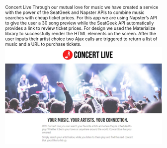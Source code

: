 Concert Live
Through our mutual love for music we have created a service with the power of the SeatGeek and Napster APIs to combine music searches with cheap ticket prices. 
For this app we are using Napster’s API to give the user a 30 song preview while the SeatGeek API automatically provides a link to review ticket prices. 
For design we used the Materialize library to successfully render the HTML elements on the screen. 
After the user inputs their artist choice two Ajax calls are triggered to return a list of music and a URL to purchase tickets.
<img href="https://joshehenry.github.io/Project-1/" src="images/Snapshot.jpg">
